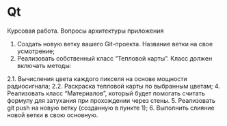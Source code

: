 # Qt
Курсовая работа.
Вопросы архитектуры приложения

1. Создать новую ветку вашего Git-проекта. Название ветки на свое усмотрение;
2. Реализовать собственный класс “Тепловой карты”. Класс должен включать методы:
   
2.1. Вычисления цвета каждого пикселя на основе мощности радиосигнала;
2.2. Раскраска тепловой карты по выбранным цветам;
4. Реализовать класс “Материалов”, который будет помогать считать формулу для затухания при прохождении через стены.
5. Реализовать git push на новую ветку (созданную в пункте 1);
6. Выполнить слияние новой ветки в свою основную.
